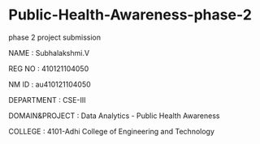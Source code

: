 # Public-Health-Awareness-phase-2
phase 2 project submission

NAME            : Subhalakshmi.V  <br>

REG NO          : 410121104050
   
NM ID	          : au410121104050

DEPARTMENT     	: CSE-III

DOMAIN&PROJECT	: Data Analytics - Public Health Awareness

COLLEGE	        : 4101-Adhi College of Engineering and Technology
